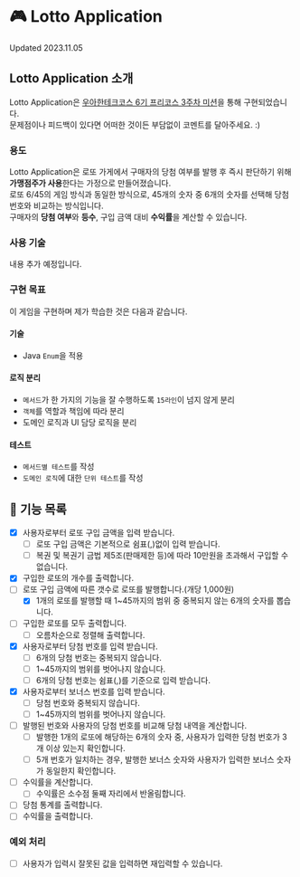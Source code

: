 # 🎮 Lotto Application

Updated 2023.11.05

## Lotto Application 소개

Lotto Application은 [우아한테크코스 6기 프리코스 3주차 미션](https://github.com/woowacourse-precourse/java-lotto-6)을 통해 구현되었습니다.   
문제점이나 피드백이 있다면 어떠한 것이든 부담없이 코멘트를 달아주세요. :)

### 용도

Lotto Application은 로또 가게에서 구매자의 당첨 여부를 발행 후 즉시 판단하기 위해 **가맹점주가 사용**한다는 가정으로 만들어졌습니다.   
로또 6/45의 게임 방식과 동일한 방식으로, 45개의 숫자 중 6개의 숫자를 선택해 당첨 번호와 비교하는 방식입니다.   
구매자의 **당첨 여부**와 **등수**, 구입 금액 대비 **수익률**을 계산할 수 있습니다.

### 사용 기술

내용 추가 예정입니다.

### 구현 목표

이 게임을 구현하며 제가 학습한 것은 다음과 같습니다.

#### 기술

* Java `Enum`을 적용

#### 로직 분리

* `메서드`가 한 가지의 기능을 잘 수행하도록 `15라인`이 넘지 않게 분리
* `객체`를 역할과 책임에 따라 분리
* 도메인 로직과 UI 담당 로직을 분리

#### 테스트

* `메서드별 테스트`를 작성
* `도메인 로직`에 대한 `단위 테스트`를 작성

## 📖 기능 목록

- [x] 사용자로부터 로또 구입 금액을 입력 받습니다.
    - [ ] 로또 구입 금액은 기본적으로 쉼표(,)없이 입력 받습니다.
    - [ ] 복권 및 복권기 금법 제5조(판매제한 등)에 따라 10만원을 초과해서 구입할 수 없습니다.
- [x] 구입한 로또의 개수를 출력합니다.
- [ ] 로또 구입 금액에 따른 갯수로 로또를 발행합니다.(개당 1,000원)
    - [x] 1개의 로또를 발행할 때 1~45까지의 범위 중 중복되지 않는 6개의 숫자를 뽑습니다.
- [ ] 구입한 로또를 모두 출력합니다.
    - [ ] 오름차순으로 정렬해 출력합니다.
- [x] 사용자로부터 당첨 번호를 입력 받습니다.
    - [ ] 6개의 당첨 번호는 중복되지 않습니다.
    - [ ] 1~45까지의 범위를 벗어나지 않습니다.
    - [ ] 6개의 당첨 번호는 쉼표(,)를 기준으로 입력 받습니다.
- [x] 사용자로부터 보너스 번호를 입력 받습니다.
    - [ ] 당첨 번호와 중복되지 않습니다.
    - [ ] 1~45까지의 범위를 벗어나지 않습니다.
- [ ] 발행된 번호와 사용자의 당첨 번호를 비교해 당첨 내역을 계산합니다.
    - [ ] 발행한 1개의 로또에 해당하는 6개의 숫자 중, 사용자가 입력한 당첨 번호가 3개 이상 있는지 확인합니다.
    - [ ] 5개 번호가 일치하는 경우, 발행한 보너스 숫자와 사용자가 입력한 보너스 숫자가 동일한지 확인합니다.
- [ ] 수익률을 계산합니다.
    - [ ] 수익률은 소수점 둘째 자리에서 반올림합니다.
- [ ] 당첨 통계를 출력합니다.
- [ ] 수익률을 출력합니다.

### 예외 처리

- [ ] 사용자가 입력시 잘못된 값을 입력하면 재입력할 수 있습니다.